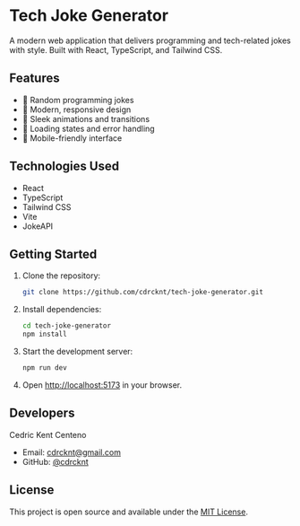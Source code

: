 # Tech Joke Generator

A modern web application that delivers programming and tech-related jokes with style. Built with React, TypeScript, and Tailwind CSS.

## Features

- 🎯 Random programming jokes
- 💫 Modern, responsive design
- 🎨 Sleek animations and transitions
- 🔄 Loading states and error handling
- 📱 Mobile-friendly interface

## Technologies Used

- React
- TypeScript
- Tailwind CSS
- Vite
- JokeAPI

## Getting Started

1. Clone the repository:
   ```bash
   git clone https://github.com/cdrcknt/tech-joke-generator.git
   ```

2. Install dependencies:
   ```bash
   cd tech-joke-generator
   npm install
   ```

3. Start the development server:
   ```bash
   npm run dev
   ```

4. Open [http://localhost:5173](http://localhost:5173) in your browser.


## Developers

Cedric Kent Centeno
- Email: cdrcknt@gmail.com
- GitHub: [@cdrcknt](https://github.com/cdrcknt)

## License

This project is open source and available under the [MIT License](LICENSE).